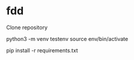 # fdd

Clone repository


python3 -m venv testenv
source env/bin/activate


pip install -r requirements.txt
